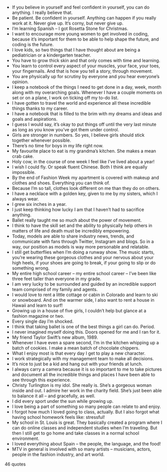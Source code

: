  - If you believe in yourself and feel confident in yourself, you can do anything. I really believe that.
 - Be patient. Be confident in yourself. Anything can happen if you really work at it. Never give up. It‘s corny, but never give up.
 - I’m learning Spanish – I got Rosetta Stone for Christmas.
 - I want to encourage more young women to get involved in coding, because it’s important for them to be able to help shape the future, and coding is the future.
 - I love kids, so two things that I have thought about are being a pediatrician or a kindergarten teacher.
 - You have to grow thick skin and that only comes with time and learning.
 - You learn to control every aspect of your muscles, your face, your toes, your fingernails. And that is how you tell a story, through movement.
 - You are physically up for scrutiny by everyone and you hear everyone’s opinion.
 - I keep a notebook of the things I need to get done in a day, week, month along with my overarching goals. Whenever I have a couple moments on set or on a plane, I work on ticking off my to-do list.
 - I have gotten to travel the world and experience all these incredible things thanks to my career.
 - I have a notebook that is filled to the brim with my dreams and ideas and goals and aspirations.
 - I guess I would say, it’s okay to put things off until the very last minute as long as you know you’ve got them under control.
 - Girls are stronger in numbers. So yes, I believe girls should stick together whenever possible.
 - There’s no time for boys in my life right now.
 - My favourite place to eat is my grandma’s kitchen. She makes a mean crab cake.
 - Holy cow, in the course of one week I feel like I’ve lived about a year!
 - I wish I could fly. Or speak fluent Chinese. Both I think are equally impossible.
 - By the end of Fashion Week my apartment is covered with makeup and clothes and shoes. Everything you can think of.
 - Because I’m so tall, clothes look different on me than they do on others.
 - I have a necklace with a golden key, given to me by my sisters, which I always wear.
 - I grew six inches in a year.
 - I just keep thinking how lucky I am that I haven’t had to sacrifice anything.
 - Ballet really taught me so much about the power of movement.
 - I think to have the skill set and the ability to physically help others in matters of life and death must be incredibly empowering.
 - Today, models are able to share industry news, trends, and communicate with fans through Twitter, Instagram and blogs. So in a way, our position as models is way more personable and relatable.
 - I still get butterflies when I’m doing a runway show. The music starts, you’re wearing these gorgeous clothes and your nervous about your high heels, if your shoes are going to break, if your going to slip or do something wrong.
 - My entire high school career – my entire school career – I’ve been like three feet taller than everyone in my grade.
 - I am very lucky to be surrounded and guided by an incredible support team comprised of my family and agents.
 - I would love to rent a little cottage or cabin in Colorado and learn to ski or snowboard. And on the warmer side, I also want to rent a house in Hawaii and learn to surf!
 - Growing up in a house of five girls, I couldn’t help but glance at a fashion magazine or two.
 - Every single day I’m shocked.
 - I think that taking ballet is one of the best things a girl can do. Period.
 - I never imagined myself doing this. Doors opened for me and I ran for it.
 - My friend Taylor Swift’s new album, 1989.
 - Whenever I have even a spare second, I’m in the kitchen whipping up a batch of cookies. I make a mean batch of chocolate chippers.
 - What I enjoy most is that every day I get to play a new character.
 - I work strategically with my management team to make all decisions.
 - It’s nice to just be a kid and hang out with your friends at lunch.
 - I always carry a camera because it is so important to me to take pictures and document all the incredible things and places I have been able to see through this experience.
 - Christy Turlington is my idol. She really is. She’s a gorgeous woman inside and out. I admire her work in the charity field. She’s just been able to balance it all – and gracefully, as well.
 - I did every sport under the sun while growing up.
 - I love being a part of something so many people can relate to and enjoy.
 - I forgot how much I loved going to class, actually. But I also forgot what having school homework feels like: stressful!
 - My school in St. Louis is great. They basically created a program where I can do online classes and independent studies when I’m traveling. But then I still get to go home and take classes in a normal school environment.
 - I loved everything about Spain – the people, the language, and the food!
 - MTV in general is involved with so many artists – musicians, actors, people in the fashion industry, and art world.

46 quotes